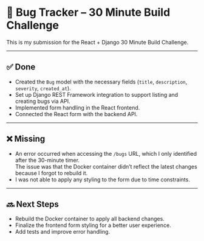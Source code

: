 # 🐞 Bug Tracker – 30 Minute Build Challenge

This is my submission for the React + Django 30 Minute Build Challenge.

---

## ✅ Done

- Created the `Bug` model with the necessary fields (`title`, `description`, `severity`, `created_at`).
- Set up Django REST Framework integration to support listing and creating bugs via API.
- Implemented form handling in the React frontend.
- Connected the React form with the backend API.

---

## ❌ Missing

- An error occurred when accessing the `/bugs` URL, which I only identified after the 30-minute timer.  
  The issue was that the Docker container didn’t reflect the latest changes because I forgot to rebuild it.
- I was not able to apply any styling to the form due to time constraints.

---

## 🔜 Next Steps

- Rebuild the Docker container to apply all backend changes.
- Finalize the frontend form styling for a better user experience.
- Add tests and improve error handling.

